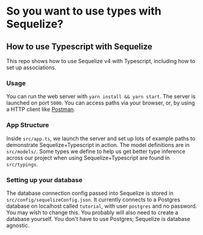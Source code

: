 # So you want to use types with Sequelize?

## How to use Typescript with Sequelize

This repo shows how to use Sequelize v4 with Typescript, including how to set up associations.

### Usage

You can run the web server with `yarn install && yarn start`. The server is launched on port `5000`. You can access paths via your browser, or, by using a HTTP client like [Postman](https://www.getpostman.com/).

### App Structure

Inside `src/app.ts`, we launch the server and set up lots of example paths to demonstrate Sequelize+Typescript in action. The model definitions are in `src/models/`. Some types we define to help us get better type inference across our project when using Sequelize+Typescript are found in `src/typings`.

### Setting up your database

The database connection config passed into Sequelize is stored in `src/config/sequelizeConfig.json`. It currently connects to a Postgres database on localhost called `tutorial`, with user `postgres` and no password. You may wish to change this. You probably will also need to create a database yourself. You don't have to use Postgres; Sequelize is database agnostic.
